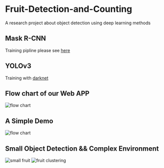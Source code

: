 # Fruit-Detection-and-Counting
A research project about object detection using deep learning methods
## Mask R-CNN
Training pipline please see [here](https://github.com/HaochenQ/Fruit-Recognition-and-Counting/blob/master/maskrcnn_train.ipynb)
## YOLOv3
Training with [darknet](https://github.com/pjreddie/darknet)
## Flow chart of our Web APP
![flow chart](https://github.com/HaochenQ/Fruit-Recognition-and-Counting/blob/master/Screen%20Shot%202020-02-25%20at%2010.09.46%20pm.png)
## A Simple Demo
![flow chart](https://github.com/HaochenQ/Fruit-Recognition-and-Counting/blob/master/web-app/Screen%20Shot%202020-02-24%20at%201.48.41%20pm.png)
## Small Object Detection && Complex Environment
![small fruit]()
![fruit clustering](https://github.com/HaochenQ/Fruit-Recognition-and-Counting/blob/master/web-app/Screen%20Shot%202020-02-25%20at%2010.07.58%20pm.png)
